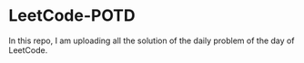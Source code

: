 # LeetCode-POTD
In this repo, I am uploading all the solution of the daily problem of the day of LeetCode.
